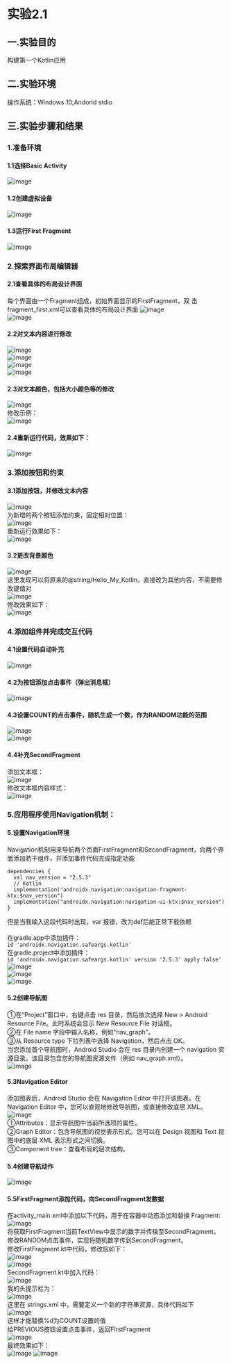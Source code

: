 # 实验2.1
## 一.实验目的
构建第一个Kotlin应用
## 二.实验环境
操作系统：Windows 10;Andorid stdio
## 三.实验步骤和结果
### 1.准备环境
#### 1.1选择Basic Activity
![image](https://github.com/Z-ZW-WXQ/course/blob/master/img/211.png)  
#### 1.2创建虚拟设备
![image](https://github.com/Z-ZW-WXQ/course/blob/master/img/212.png)  
#### 1.3运行First Fragment
![image](https://github.com/Z-ZW-WXQ/course/blob/master/img/213.png)  
### 2.探索界面布局编辑器
#### 2.1查看具体的布局设计界面
每个界面由一个Fragment组成，初始界面显示的FirstFragment，双
击fragment_first.xml可以查看具体的布局设计界面
![image](https://github.com/Z-ZW-WXQ/course/blob/master/img/214.png)  
![image](https://github.com/Z-ZW-WXQ/course/blob/master/img/215.png)  
#### 2.2对文本内容进行修改
![image](https://github.com/Z-ZW-WXQ/course/blob/master/img/216.png)  
![image](https://github.com/Z-ZW-WXQ/course/blob/master/img/217.png)  
![image](https://github.com/Z-ZW-WXQ/course/blob/master/img/218.png)  
![image](https://github.com/Z-ZW-WXQ/course/blob/master/img/219.png)  
#### 2.3对文本颜色，包括大小颜色等的修改
![image](https://github.com/Z-ZW-WXQ/course/blob/master/img/2110.png)  
修改示例：  
![image](https://github.com/Z-ZW-WXQ/course/blob/master/img/2111.png)  
#### 2.4重新运行代码，效果如下：
![image](https://github.com/Z-ZW-WXQ/course/blob/master/img/2112.png)  
### 3.添加按钮和约束
#### 3.1添加按钮，并修改文本内容  
![image](https://github.com/Z-ZW-WXQ/course/blob/master/img/2113.png)  
为新增的两个按钮添加约束，固定相对位置：  
![image](https://github.com/Z-ZW-WXQ/course/blob/master/img/2114.png)  
重新运行效果如下：  
![image](https://github.com/Z-ZW-WXQ/course/blob/master/img/2115.png)
#### 3.2更改背景颜色
![image](https://github.com/Z-ZW-WXQ/course/blob/master/img/2116.png)  
这里发现可以将原来的@string/Hello_My_Kotlin，直接改为其他内容，不需要修改键值对  
![image](https://github.com/Z-ZW-WXQ/course/blob/master/img/2117.png)  
修改效果如下：  
![image](https://github.com/Z-ZW-WXQ/course/blob/master/img/2118.jpg)  
### 4.添加组件并完成交互代码
#### 4.1设置代码自动补充  
![image](https://github.com/Z-ZW-WXQ/course/blob/master/img/2119.png)  
#### 4.2为按钮添加点击事件（弹出消息框）  
![image](https://github.com/Z-ZW-WXQ/course/blob/master/img/2120.png)   
#### 4.3设置COUNT的点击事件，随机生成一个数，作为RANDOM功能的范围  
![image](https://github.com/Z-ZW-WXQ/course/blob/master/img/2121.png)  
![image](https://github.com/Z-ZW-WXQ/course/blob/master/img/2122.png)  
#### 4.4补充SecondFragment
添加文本框：  
![image](https://github.com/Z-ZW-WXQ/course/blob/master/img/2123.png)  
修改文本框内容样式：  
![image](https://github.com/Z-ZW-WXQ/course/blob/master/img/2124.png)  
### 5.应用程序使用Navigation机制：  
#### 5.设置Navigation环境
Navigation机制用来导航两个页面FirstFragment和SecondFragment，向两个界面添加若干组件，并添加事件代码完成指定功能
```` 
dependencies {
  val nav_version = "2.5.3"
  // Kotlin
  implementation("androidx.navigation:navigation-fragment-ktx:$nav_version")
  implementation("androidx.navigation:navigation-ui-ktx:$nav_version")
}
````
但是当我输入这段代码时出现，var 报错，改为def后能正常下载依赖  
<br>在gradle.app中添加插件：  
`id 'androidx.navigation.safeargs.kotlin'`
<br>在gradle.project中添加插件：  
`id 'androidx.navigation.safeargs.kotlin' version '2.5.3' apply false'`
![image](https://github.com/Z-ZW-WXQ/course/blob/master/img/2125.png)  
![image](https://github.com/Z-ZW-WXQ/course/blob/master/img/2126.png)  
![image](https://github.com/Z-ZW-WXQ/course/blob/master/img/2127.png)  
#### 5.2创建导航图
①在“Project”窗口中，右键点击 res 目录，然后依次选择 New > Android Resource File。此时系统会显示 New Resource File 对话框。  
②在 File name 字段中输入名称，例如“nav_graph”。  
③从 Resource type 下拉列表中选择 Navigation，然后点击 OK。  
当您添加首个导航图时，Android Studio 会在 res 目录内创建一个 navigation 资源目录。该目录包含您的导航图资源文件（例如 nav_graph.xml）。  
![image](https://github.com/Z-ZW-WXQ/course/blob/master/img/2128.png)  
#### 5.3Navigation Editor
添加图表后，Android Studio 会在 Navigation Editor 中打开该图表。在 Navigation Editor 中，您可以直观地修改导航图，或直接修改底层 XML。    
![image](https://github.com/Z-ZW-WXQ/course/blob/master/img/2129.png)  
①Attributes：显示导航图中当前所选项的属性。  
②Graph Editor：包含导航图的视觉表示形式。您可以在 Design 视图和 Text 视图中的底层 XML 表示形式之间切换。  
③Component tree：查看布局的层次结构。  
#### 5.4创建导航动作
![image](https://github.com/Z-ZW-WXQ/course/blob/master/img/2130.png)  
#### 5.5FirstFragment添加代码，向SecondFragment发数据
在activity_main.xml中添加以下代码，用于在容器中动态添加和替换 Fragment:  
![image](https://github.com/Z-ZW-WXQ/course/blob/master/img/2131.png)  
将获取FirstFragment当前TextView中显示的数字并传输至SecondFragment。  
修改RANDOM点击事件，实现将随机数字传到SecondFragment。  
修改FirstFragment.kt中代码，修改后如下：  
![image](https://github.com/Z-ZW-WXQ/course/blob/master/img/2132.png)  
![image](https://github.com/Z-ZW-WXQ/course/blob/master/img/2133.png)  
SecondFragment.kt中加入代码：  
![image](https://github.com/Z-ZW-WXQ/course/blob/master/img/2134.png)  
我的头提示栏为：  
![image](https://github.com/Z-ZW-WXQ/course/blob/master/img/2135.png)  
这里在 strings.xml 中，需要定义一个新的字符串资源，具体代码如下  
![image](https://github.com/Z-ZW-WXQ/course/blob/master/img/2136.png)  
这样才能替换%d为COUNT设置的值  
给PREVIOUS按钮设置点击事件，返回FIrstFragment  
![image](https://github.com/Z-ZW-WXQ/course/blob/master/img/2137.png)  
最终效果如下：  
![image](https://github.com/Z-ZW-WXQ/course/blob/master/img/2138.png)
![image](https://github.com/Z-ZW-WXQ/course/blob/master/img/2139.png)









